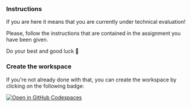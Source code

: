 ### Instructions
If you are here it means that you are currently under technical evaluation!

Please, follow the instructions that are contained in the assignment you have been given.

Do your best and good luck 🤞

### Create the workspace
If you're not already done with that, you can create the workspace by clicking on the following badge:

[![Open in GitHub Codespaces](https://github.com/codespaces/badge.svg)](https://codespaces.new/pattacini/technical-evaluation)
